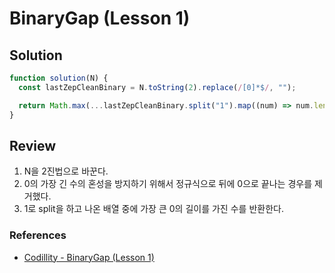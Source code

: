# BinaryGap (Lesson 1)

## Solution

```js
function solution(N) {
  const lastZepCleanBinary = N.toString(2).replace(/[0]*$/, "");

  return Math.max(...lastZepCleanBinary.split("1").map((num) => num.length));
}
```

## Review

1. N을 2진법으로 바꾼다.
2. 0의 가장 긴 수의 혼성을 방지하기 위해서 정규식으로 뒤에 0으로 끝나는 경우를 제거했다.
3. 1로 split을 하고 나온 배열 중에 가장 큰 0의 길이를 가진 수를 반환한다.

### References

- [Codillity - BinaryGap (Lesson 1)](https://app.codility.com/c/run/training9R3FZW-242/)
